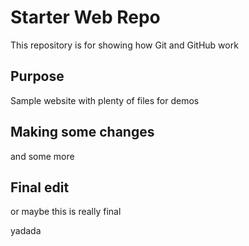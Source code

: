 # Starter Web Repo

This repository is for showing how Git and GitHub work

## Purpose

Sample website with plenty of files for demos

## Making some changes

and some more

## Final edit

or maybe this is really final

yadada